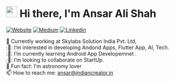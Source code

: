 # <img src="https://raw.githubusercontent.com/iampavangandhi/iampavangandhi/master/gifs/Hi.gif" width="30px"> Hi there, I'm Ansar Ali Shah

[![Website](https://img.shields.io/website/http/www.website.com/path/to/page.html.svg)](https://indiancreator.in)
[![Medium](https://img.shields.io/badge/Medium-black?style=for-the-badge&logo=medium&logoColor=white&link=https://medium.com/@kevinfeng-cs88)](https://medium.com/@ansaralisahh)
[![Linkedin](https://img.shields.io/badge/LinkedIn-blue?style=for-the-badge&logo=linkedin&labelColor=blue&link=https://www.linkedin.com/in/kevin-feng-87a174202/)](https://www.linkedin.com/in/ansaralisahh/)

:school: Currently working at Skylabs Solution India Pvt. Ltd,</br>
:👀: I’m interested in developing Andorid Apps, Flutter App, AI, Tech.</br>
:🌱: I’m currently learning Android App Developemnet .</br>
:💞️: I’m looking to collaborate on StartUp. </br>
:shower: Fun fact: I'm astronomy lover</br>
:mailbox: How to reach me: <a href="mailto:ansar@indiancreator.in">ansar@indiancreator.in</a>
